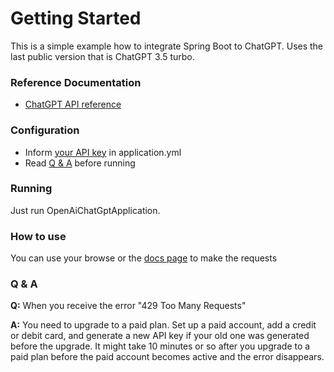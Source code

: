 # Getting Started

This is a simple example how to integrate Spring Boot to ChatGPT. Uses the last public version that is ChatGPT 3.5 turbo.

### Reference Documentation

* [ChatGPT API reference](https://platform.openai.com/docs/api-reference/chat/create)
 
### Configuration

* Inform [your API key](https://platform.openai.com/docs/api-reference/chat/create) in application.yml
* Read [Q & A](#qa) before running

### Running

Just run OpenAiChatGptApplication.

### How to use

You can use your browse or the [docs page](http://localhost:8080/swagger-ui/index.html) to make the requests

### Q & A<a name="qa"></a>

**Q:** When you receive the error "429 Too Many Requests"

**A:** You need to upgrade to a paid plan. Set up a paid account, add a credit or debit card, and generate a new API key if your old one was generated before the upgrade. It might take 10 minutes or so after you upgrade to a paid plan before the paid account becomes active and the error disappears.
